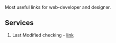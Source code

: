 Most useful links for web-developer and designer.  
## Services
1. Last Modified checking - [link](https://last-modified.com/ru/if-modified-since.html)  

